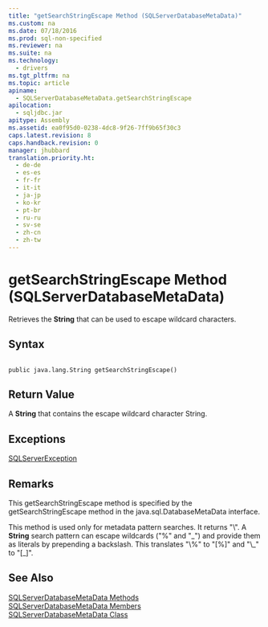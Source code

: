 ```yaml
---
title: "getSearchStringEscape Method (SQLServerDatabaseMetaData)"
ms.custom: na
ms.date: 07/18/2016
ms.prod: sql-non-specified
ms.reviewer: na
ms.suite: na
ms.technology: 
  - drivers
ms.tgt_pltfrm: na
ms.topic: article
apiname: 
  - SQLServerDatabaseMetaData.getSearchStringEscape
apilocation: 
  - sqljdbc.jar
apitype: Assembly
ms.assetid: ea0f95d0-0238-4dc8-9f26-7ff9b65f30c3
caps.latest.revision: 8
caps.handback.revision: 0
manager: jhubbard
translation.priority.ht: 
  - de-de
  - es-es
  - fr-fr
  - it-it
  - ja-jp
  - ko-kr
  - pt-br
  - ru-ru
  - sv-se
  - zh-cn
  - zh-tw
---
```

# getSearchStringEscape Method (SQLServerDatabaseMetaData)
  Retrieves the **String** that can be used to escape wildcard characters.  
  
## Syntax  
  
```  
  
public java.lang.String getSearchStringEscape()  
```  
  
## Return Value  
 A **String** that contains the escape wildcard character String.  
  
## Exceptions  
 [SQLServerException](../content/SQLServerException-Class.md)  
  
## Remarks  
 This getSearchStringEscape method is specified by the getSearchStringEscape method in the java.sql.DatabaseMetaData interface.  
  
 This method is used only for metadata pattern searches. It returns "\\". A **String** search pattern can escape wildcards ("%" and "_") and provide them as literals by prepending a backslash. This translates "\\%" to "[%]" and "\\\_" to "[\_]".  
  
## See Also  
 [SQLServerDatabaseMetaData Methods](../content/SQLServerDatabaseMetaData-Methods.md)   
 [SQLServerDatabaseMetaData Members](../content/SQLServerDatabaseMetaData-Members.md)   
 [SQLServerDatabaseMetaData Class](../content/SQLServerDatabaseMetaData-Class.md)  
  
  